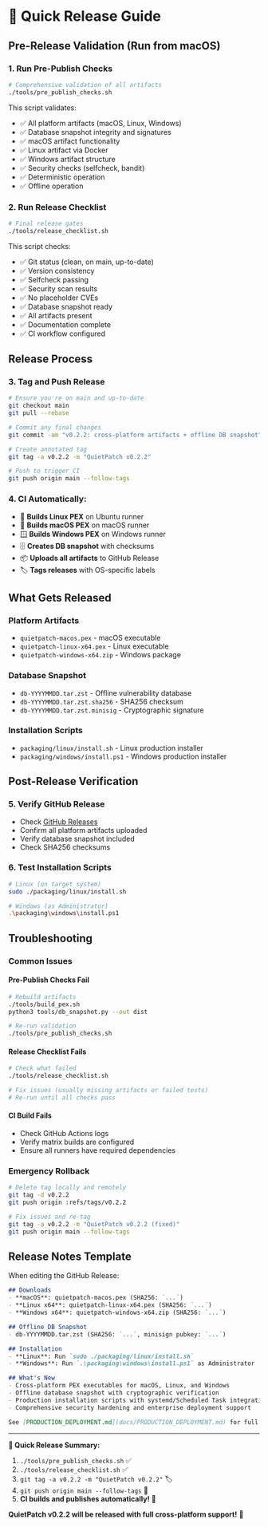 # 🚀 Quick Release Guide

## Pre-Release Validation (Run from macOS)

### 1. **Run Pre-Publish Checks**
```bash
# Comprehensive validation of all artifacts
./tools/pre_publish_checks.sh
```

This script validates:
- ✅ All platform artifacts (macOS, Linux, Windows)
- ✅ Database snapshot integrity and signatures
- ✅ macOS artifact functionality
- ✅ Linux artifact via Docker
- ✅ Windows artifact structure
- ✅ Security checks (selfcheck, bandit)
- ✅ Deterministic operation
- ✅ Offline operation

### 2. **Run Release Checklist**
```bash
# Final release gates
./tools/release_checklist.sh
```

This script checks:
- ✅ Git status (clean, on main, up-to-date)
- ✅ Version consistency
- ✅ Selfcheck passing
- ✅ Security scan results
- ✅ No placeholder CVEs
- ✅ Database snapshot ready
- ✅ All artifacts present
- ✅ Documentation complete
- ✅ CI workflow configured

## Release Process

### 3. **Tag and Push Release**
```bash
# Ensure you're on main and up-to-date
git checkout main
git pull --rebase

# Commit any final changes
git commit -am "v0.2.2: cross-platform artifacts + offline DB snapshot"

# Create annotated tag
git tag -a v0.2.2 -m "QuietPatch v0.2.2"

# Push to trigger CI
git push origin main --follow-tags
```

### 4. **CI Automatically:**
- 🐧 **Builds Linux PEX** on Ubuntu runner
- 🍎 **Builds macOS PEX** on macOS runner  
- 🪟 **Builds Windows PEX** on Windows runner
- 🗄️ **Creates DB snapshot** with checksums
- 📦 **Uploads all artifacts** to GitHub Release
- 🏷️ **Tags releases** with OS-specific labels

## What Gets Released

### **Platform Artifacts**
- `quietpatch-macos.pex` - macOS executable
- `quietpatch-linux-x64.pex` - Linux executable  
- `quietpatch-windows-x64.zip` - Windows package

### **Database Snapshot**
- `db-YYYYMMDD.tar.zst` - Offline vulnerability database
- `db-YYYYMMDD.tar.zst.sha256` - SHA256 checksum
- `db-YYYYMMDD.tar.zst.minisig` - Cryptographic signature

### **Installation Scripts**
- `packaging/linux/install.sh` - Linux production installer
- `packaging/windows/install.ps1` - Windows production installer

## Post-Release Verification

### 5. **Verify GitHub Release**
- Check [GitHub Releases](https://github.com/your-repo/releases)
- Confirm all platform artifacts uploaded
- Verify database snapshot included
- Check SHA256 checksums

### 6. **Test Installation Scripts**
```bash
# Linux (on target system)
sudo ./packaging/linux/install.sh

# Windows (as Administrator)
.\packaging\windows\install.ps1
```

## Troubleshooting

### **Common Issues**

#### **Pre-Publish Checks Fail**
```bash
# Rebuild artifacts
./tools/build_pex.sh
python3 tools/db_snapshot.py --out dist

# Re-run validation
./tools/pre_publish_checks.sh
```

#### **Release Checklist Fails**
```bash
# Check what failed
./tools/release_checklist.sh

# Fix issues (usually missing artifacts or failed tests)
# Re-run until all checks pass
```

#### **CI Build Fails**
- Check GitHub Actions logs
- Verify matrix builds are configured
- Ensure all runners have required dependencies

### **Emergency Rollback**
```bash
# Delete tag locally and remotely
git tag -d v0.2.2
git push origin :refs/tags/v0.2.2

# Fix issues and re-tag
git tag -a v0.2.2 -m "QuietPatch v0.2.2 (fixed)"
git push origin main --follow-tags
```

## Release Notes Template

When editing the GitHub Release:

```markdown
## Downloads
- **macOS**: quietpatch-macos.pex (SHA256: `...`)
- **Linux x64**: quietpatch-linux-x64.pex (SHA256: `...`)
- **Windows x64**: quietpatch-windows-x64.zip (SHA256: `...`)

## Offline DB Snapshot
- db-YYYYMMDD.tar.zst (SHA256: `...`, minisign pubkey: `...`)

## Installation
- **Linux**: Run `sudo ./packaging/linux/install.sh`
- **Windows**: Run `.\packaging\windows\install.ps1` as Administrator

## What's New
- Cross-platform PEX executables for macOS, Linux, and Windows
- Offline database snapshot with cryptographic verification
- Production installation scripts with systemd/Scheduled Task integration
- Comprehensive security hardening and enterprise deployment support

See [PRODUCTION_DEPLOYMENT.md](docs/PRODUCTION_DEPLOYMENT.md) for full details.
```

---

**🎯 Quick Release Summary:**
1. `./tools/pre_publish_checks.sh` ✅
2. `./tools/release_checklist.sh` ✅  
3. `git tag -a v0.2.2 -m "QuietPatch v0.2.2"` 🏷️
4. `git push origin main --follow-tags` 🚀
5. **CI builds and publishes automatically!** 🎉

**QuietPatch v0.2.2 will be released with full cross-platform support!** 🎊


